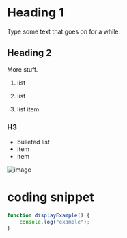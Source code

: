 # Heading 1

Type some text that goes on for a while.

## Heading 2

More stuff.

1. list

1. list

1. list item

### H3

- bulleted list
- item
- item

![image](https://github.com/bryce-a-smith/workbook2/assets/90062192/e1d34a39-aa3c-4285-b556-d3ba4e375428)

# coding snippet

```js
function displayExample() {
    console.log("example");
}
```


